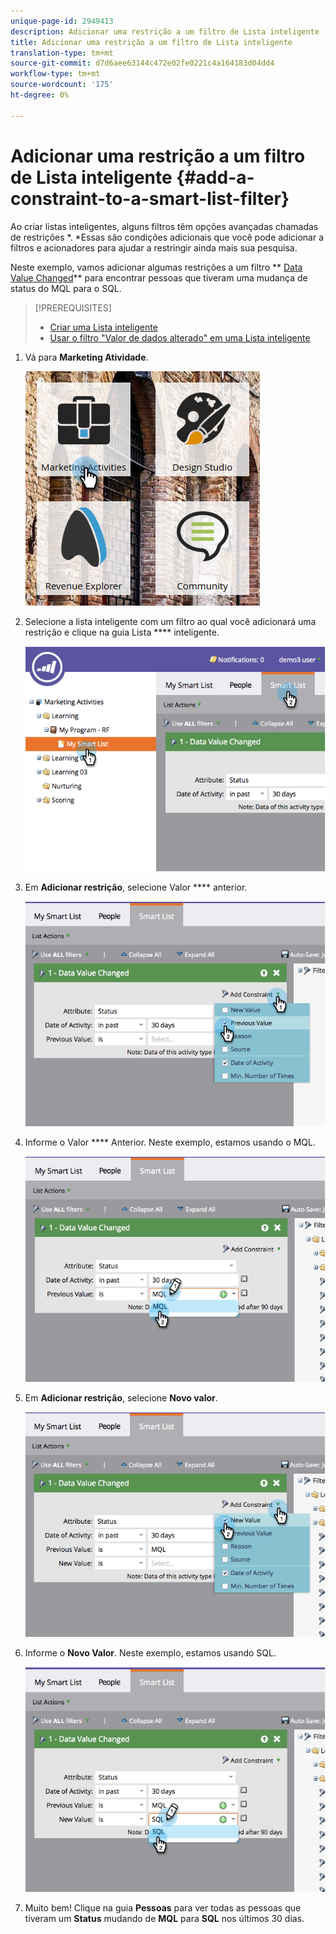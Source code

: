 ```yaml
---
unique-page-id: 2949413
description: Adicionar uma restrição a um filtro de Lista inteligente - Documentos do marketing - Documentação do produto
title: Adicionar uma restrição a um filtro de Lista inteligente
translation-type: tm+mt
source-git-commit: d7d6aee63144c472e02fe0221c4a164183d04dd4
workflow-type: tm+mt
source-wordcount: '175'
ht-degree: 0%

---
```



# Adicionar uma restrição a um filtro de Lista inteligente {#add-a-constraint-to-a-smart-list-filter}

Ao criar listas inteligentes, alguns filtros têm opções avançadas chamadas de restrições *. *Essas são condições adicionais que você pode adicionar a filtros e acionadores para ajudar a restringir ainda mais sua pesquisa.

Neste exemplo, vamos adicionar algumas restrições a um filtro ** [Data Value Changed](../../../../product-docs/core-marketo-concepts/smart-campaigns/flow-actions/change-data-value.md)** para encontrar pessoas que tiveram uma mudança de status do MQL para o SQL.

>[!PREREQUISITES]
>
>* [Criar uma Lista inteligente](../../../../product-docs/core-marketo-concepts/smart-lists-and-static-lists/creating-a-smart-list/create-a-smart-list.md)
>* [Usar o filtro &quot;Valor de dados alterado&quot; em uma Lista inteligente](use-the-data-value-changed-filter-in-a-smart-list.md)

>



1. Vá para **Marketing Atividade**.

   ![](assets/ma-1.png)

1. Selecione a lista inteligente com um filtro ao qual você adicionará uma restrição e clique na guia Lista **** inteligente.

   ![](assets/two-3.png)

1. Em **Adicionar restrição**, selecione Valor **** anterior.

   ![](assets/three-3.png)

1. Informe o Valor **** Anterior. Neste exemplo, estamos usando o MQL.

   ![](assets/four-2.png)

1. Em **Adicionar restrição**, selecione **Novo valor**.

   ![](assets/five.png)

1. Informe o **Novo Valor**. Neste exemplo, estamos usando SQL.

   ![](assets/six.png)

1. Muito bem! Clique na guia **Pessoas** para ver todas as pessoas que tiveram um **Status** mudando de **MQL** para **SQL** nos últimos 30 dias.

